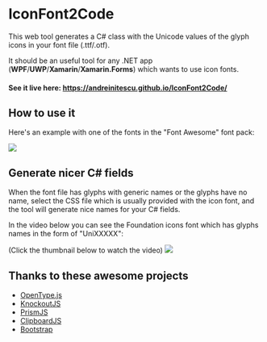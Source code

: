 IconFont2Code
===================

This web tool generates a C# class with the Unicode values of the glyph icons in your font file (.ttf/.otf). 

It should be an useful tool for any .NET app (**WPF**/**UWP**/**Xamarin**/**Xamarin.Forms**) which wants to use icon fonts.

#### **See it live here**: https://andreinitescu.github.io/IconFont2Code/

## How to use it

Here's an example with one of the fonts in the "Font Awesome" font pack:

![](https://github.com/andreinitescu/IconFont2Code/blob/master/example1.gif)


## Generate nicer C# fields

When the font file has glyphs with generic names or the glyphs have no name, select the CSS file which is usually provided with the icon font, and the tool will generate nice names for your C# fields.

In the video below you can see the Foundation icons font which has glyphs names in the form of "UniXXXXX":

(Click the thumbnail below to watch the video)
[![](https://github.com/andreinitescu/IconFont2Code/blob/master/example2.jpg)](https://youtu.be/HF6VLaAYSa4)

## Thanks to these awesome projects

* [OpenType.js](https://github.com/opentypejs/opentype.js)
* [KnockoutJS](https://knockoutjs.com/)
* [PrismJS](https://prismjs.com/)
* [ClipboardJS](https://clipboardjs)
* [Bootstrap](https://getbootstrap.com/)
